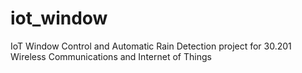 # iot_window
IoT Window Control and Automatic Rain Detection project for 30.201 Wireless Communications and Internet of Things
